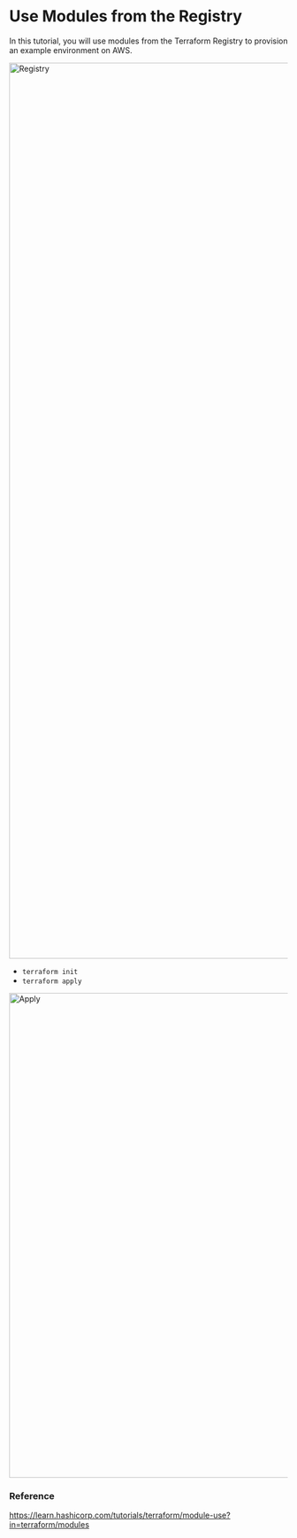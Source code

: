 # Use Modules from the Registry
In this tutorial, you will use modules from the Terraform Registry to provision an example environment on AWS.

<img width="1617" alt="Registry" src="https://user-images.githubusercontent.com/33342822/150994671-7bf8e03c-c849-414d-a6f0-da71e236656b.png">

- `terraform init`
- `terraform apply`

<img width="875" alt="Apply" src="https://user-images.githubusercontent.com/33342822/150994693-0500c9ba-44cf-4baa-8b54-c3dce38189b4.png">

### Reference
https://learn.hashicorp.com/tutorials/terraform/module-use?in=terraform/modules
